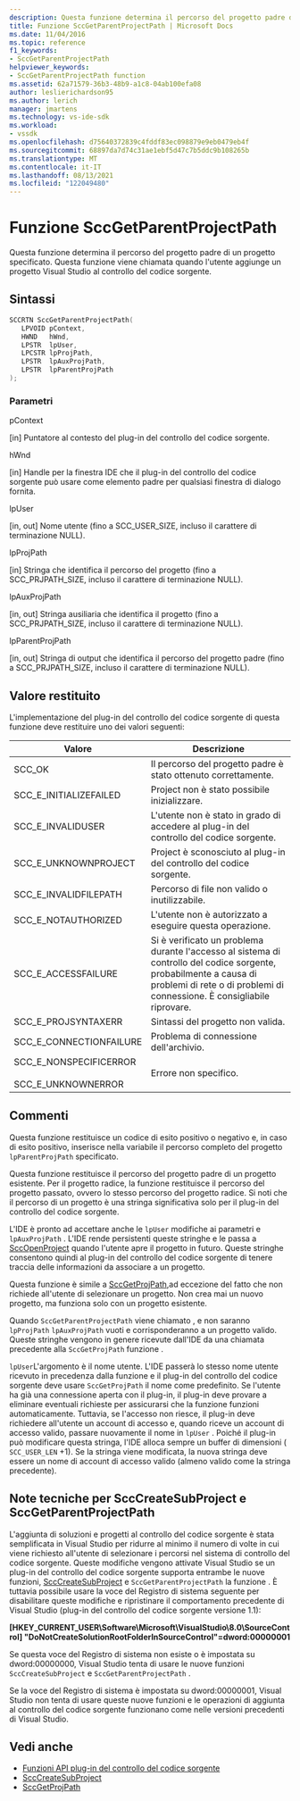 ```yaml
---
description: Questa funzione determina il percorso del progetto padre di un progetto specificato.
title: Funzione SccGetParentProjectPath | Microsoft Docs
ms.date: 11/04/2016
ms.topic: reference
f1_keywords:
- SccGetParentProjectPath
helpviewer_keywords:
- SccGetParentProjectPath function
ms.assetid: 62a71579-36b3-48b9-a1c8-04ab100efa08
author: leslierichardson95
ms.author: lerich
manager: jmartens
ms.technology: vs-ide-sdk
ms.workload:
- vssdk
ms.openlocfilehash: d75640372839c4fddf83ec098879e9eb0479eb4f
ms.sourcegitcommit: 68897da7d74c31ae1ebf5d47c7b5ddc9b108265b
ms.translationtype: MT
ms.contentlocale: it-IT
ms.lasthandoff: 08/13/2021
ms.locfileid: "122049480"
---
```

# <a name="sccgetparentprojectpath-function"></a>Funzione SccGetParentProjectPath
Questa funzione determina il percorso del progetto padre di un progetto specificato. Questa funzione viene chiamata quando l'utente aggiunge un progetto Visual Studio al controllo del codice sorgente.

## <a name="syntax"></a>Sintassi

```cpp
SCCRTN SccGetParentProjectPath(
   LPVOID pContext,
   HWND   hWnd,
   LPSTR  lpUser,
   LPCSTR lpProjPath,
   LPSTR  lpAuxProjPath,
   LPSTR  lpParentProjPath
);
```

### <a name="parameters"></a>Parametri
 pContext

[in] Puntatore al contesto del plug-in del controllo del codice sorgente.

 hWnd

[in] Handle per la finestra IDE che il plug-in del controllo del codice sorgente può usare come elemento padre per qualsiasi finestra di dialogo fornita.

 lpUser

[in, out] Nome utente (fino a SCC_USER_SIZE, incluso il carattere di terminazione NULL).

 lpProjPath

[in] Stringa che identifica il percorso del progetto (fino a SCC_PRJPATH_SIZE, incluso il carattere di terminazione NULL).

 lpAuxProjPath

[in, out] Stringa ausiliaria che identifica il progetto (fino a SCC_PRJPATH_SIZE, incluso il carattere di terminazione NULL).

 lpParentProjPath

[in, out] Stringa di output che identifica il percorso del progetto padre (fino a SCC_PRJPATH_SIZE, incluso il carattere di terminazione NULL).

## <a name="return-value"></a>Valore restituito
 L'implementazione del plug-in del controllo del codice sorgente di questa funzione deve restituire uno dei valori seguenti:

|Valore|Descrizione|
|-----------|-----------------|
|SCC_OK|Il percorso del progetto padre è stato ottenuto correttamente.|
|SCC_E_INITIALIZEFAILED|Project non è stato possibile inizializzare.|
|SCC_E_INVALIDUSER|L'utente non è stato in grado di accedere al plug-in del controllo del codice sorgente.|
|SCC_E_UNKNOWNPROJECT|Project è sconosciuto al plug-in del controllo del codice sorgente.|
|SCC_E_INVALIDFILEPATH|Percorso di file non valido o inutilizzabile.|
|SCC_E_NOTAUTHORIZED|L'utente non è autorizzato a eseguire questa operazione.|
|SCC_E_ACCESSFAILURE|Si è verificato un problema durante l'accesso al sistema di controllo del codice sorgente, probabilmente a causa di problemi di rete o di problemi di connessione. È consigliabile riprovare.|
|SCC_E_PROJSYNTAXERR|Sintassi del progetto non valida.|
|SCC_E_CONNECTIONFAILURE|Problema di connessione dell'archivio.|
|SCC_E_NONSPECIFICERROR<br /><br /> SCC_E_UNKNOWNERROR|Errore non specifico.|

## <a name="remarks"></a>Commenti
 Questa funzione restituisce un codice di esito positivo o negativo e, in caso di esito positivo, inserisce nella variabile il percorso completo del progetto `lpParentProjPath` specificato.

 Questa funzione restituisce il percorso del progetto padre di un progetto esistente. Per il progetto radice, la funzione restituisce il percorso del progetto passato, ovvero lo stesso percorso del progetto radice. Si noti che il percorso di un progetto è una stringa significativa solo per il plug-in del controllo del codice sorgente.

 L'IDE è pronto ad accettare anche le `lpUser` modifiche ai parametri e `lpAuxProjPath` . L'IDE rende persistenti queste stringhe e le passa a [SccOpenProject](../extensibility/sccopenproject-function.md) quando l'utente apre il progetto in futuro. Queste stringhe consentono quindi al plug-in del controllo del codice sorgente di tenere traccia delle informazioni da associare a un progetto.

 Questa funzione è simile a [SccGetProjPath,](../extensibility/sccgetprojpath-function.md)ad eccezione del fatto che non richiede all'utente di selezionare un progetto. Non crea mai un nuovo progetto, ma funziona solo con un progetto esistente.

 Quando `SccGetParentProjectPath` viene chiamato , e non saranno `lpProjPath` `lpAuxProjPath` vuoti e corrisponderanno a un progetto valido. Queste stringhe vengono in genere ricevute dall'IDE da una chiamata precedente alla `SccGetProjPath` funzione .

 `lpUser`L'argomento è il nome utente. L'IDE passerà lo stesso nome utente ricevuto in precedenza dalla funzione e il plug-in del controllo del codice sorgente deve usare `SccGetProjPath` il nome come predefinito. Se l'utente ha già una connessione aperta con il plug-in, il plug-in deve provare a eliminare eventuali richieste per assicurarsi che la funzione funzioni automaticamente. Tuttavia, se l'accesso non riesce, il plug-in deve richiedere all'utente un account di accesso e, quando riceve un account di accesso valido, passare nuovamente il nome in `lpUser` . Poiché il plug-in può modificare questa stringa, l'IDE alloca sempre un buffer di dimensioni ( `SCC_USER_LEN` +1). Se la stringa viene modificata, la nuova stringa deve essere un nome di account di accesso valido (almeno valido come la stringa precedente).

## <a name="technical-notes-for-scccreatesubproject-and-sccgetparentprojectpath"></a>Note tecniche per SccCreateSubProject e SccGetParentProjectPath
 L'aggiunta di soluzioni e progetti al controllo del codice sorgente è stata semplificata in Visual Studio per ridurre al minimo il numero di volte in cui viene richiesto all'utente di selezionare i percorsi nel sistema di controllo del codice sorgente. Queste modifiche vengono attivate Visual Studio se un plug-in del controllo del codice sorgente supporta entrambe le nuove funzioni, [SccCreateSubProject](../extensibility/scccreatesubproject-function.md) e `SccGetParentProjectPath` la funzione . È tuttavia possibile usare la voce del Registro di sistema seguente per disabilitare queste modifiche e ripristinare il comportamento precedente di Visual Studio (plug-in del controllo del codice sorgente versione 1.1):

 **[HKEY_CURRENT_USER\Software\Microsoft\VisualStudio\8.0\SourceControl] "DoNotCreateSolutionRootFolderInSourceControl"=dword:00000001**

 Se questa voce del Registro di sistema non esiste o è impostata su dword:00000000, Visual Studio tenta di usare le nuove funzioni `SccCreateSubProject` e `SccGetParentProjectPath` .

 Se la voce del Registro di sistema è impostata su dword:00000001, Visual Studio non tenta di usare queste nuove funzioni e le operazioni di aggiunta al controllo del codice sorgente funzionano come nelle versioni precedenti di Visual Studio.

## <a name="see-also"></a>Vedi anche
- [Funzioni API plug-in del controllo del codice sorgente](../extensibility/source-control-plug-in-api-functions.md)
- [SccCreateSubProject](../extensibility/scccreatesubproject-function.md)
- [SccGetProjPath](../extensibility/sccgetprojpath-function.md)
